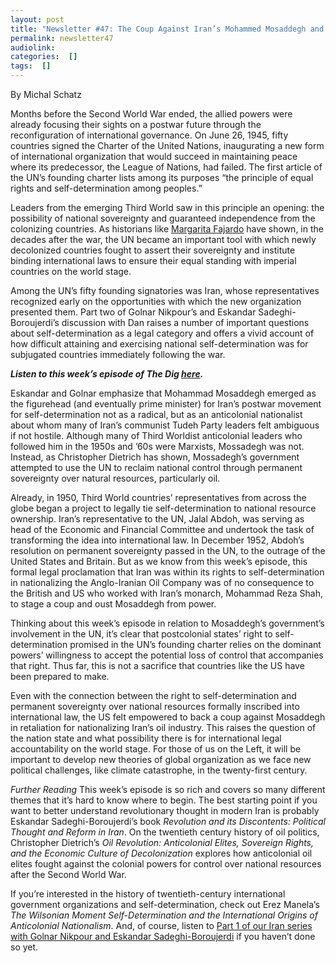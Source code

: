 ```yaml
---
layout: post
title: "Newsletter #47: The Coup Against Iran’s Mohammed Mosaddegh and the Limits of Sovereignty, with Golnar Nikpour and Eskandar Sadeghi-Boroujerdi"
permalink: newsletter47
audiolink: 
categories:  []
tags:  []
---
```


By Michal Schatz

Months before the Second World War ended, the allied powers were already focusing their sights on a postwar future through the reconfiguration of international governance. On June 26, 1945, fifty countries signed the Charter of the United Nations, inaugurating a new form of international organization that would succeed in maintaining peace where its predecessor, the League of Nations, had failed. The first article of the UN’s founding charter lists among its purposes “the principle of equal rights and self-determination among peoples.” 

Leaders from the emerging Third World saw in this principle an opening: the possibility of national sovereignty and guaranteed independence from the colonizing countries. As historians like [Margarita Fajardo](https://thedigradio.com/podcast/center-and-periphery-w-margarita-fajardo) have shown, in the decades after the war, the UN became an important tool with which newly decolonized countries fought to assert their sovereignty and institute binding international laws to ensure their equal standing with imperial countries on the world stage.

Among the UN’s fifty founding signatories was Iran, whose representatives recognized early on the opportunities with which the new organization presented them. Part two of Golnar Nikpour’s and Eskandar Sadeghi-Boroujerdi’s discussion with Dan raises a number of important questions about self-determination as a legal category and offers a vivid account of how difficult attaining and exercising national self-determination was for subjugated countries immediately following the war.

***Listen to this week’s episode of The Dig [here](https://thedigradio.com/podcast/iran-1941-1953-tudeh-mosaddegh-oil-and-the-cia-mi6-coup).***

Eskandar and Golnar emphasize that Mohammad Mosaddegh emerged as the figurehead (and eventually prime minister) for Iran’s postwar movement for self-determination not as a radical, but as an anticolonial nationalist about whom many of Iran’s communist Tudeh Party leaders felt ambiguous if not hostile. Although many of Third Worldist anticolonial leaders who followed him in the 1950s and ’60s were Marxists, Mossadegh was not. Instead, as Christopher Dietrich has shown, Mossadegh’s government attempted to use the UN to reclaim national control through permanent sovereignty over natural resources, particularly oil. 

Already, in 1950, Third World countries’ representatives from across the globe began a project to legally tie self-determination to national resource ownership. Iran’s representative to the UN, Jalal Abdoh, was serving as head of the Economic and Financial Committee and undertook the task of transforming the idea into international law. In December 1952, Abdoh’s resolution on permanent sovereignty passed in the UN, to the outrage of the United States and Britain. But as we know from this week’s episode, this formal legal proclamation that Iran was within its rights to self-determination in nationalizing the Anglo-Iranian Oil Company was of no consequence to the British and US who worked with Iran’s monarch, Mohammad Reza Shah, to stage a coup and oust Mosaddegh from power. 

Thinking about this week’s episode in relation to Mosaddegh’s government’s involvement in the UN, it’s clear that postcolonial states’ right to self-determination promised in the UN’s founding charter relies on the dominant powers’ willingness to accept the potential loss of control that accompanies that right. Thus far, this is not a sacrifice that countries like the US have been prepared to make. 

Even with the connection between the right to self-determination and permanent sovereignty over national resources formally inscribed into international law, the US felt empowered to back a coup against Mosaddegh in retaliation for nationalizing Iran’s oil industry. This raises the question of the nation state and what possibility there is for international legal accountability on the world stage. For those of us on the Left, it will be important to develop new theories of global organization as we face new political challenges, like climate catastrophe, in the twenty-first century.

*Further Reading*
This week’s episode is so rich and covers so many different themes that it’s hard to know where to begin. The best starting point if you want to better understand revolutionary thought in modern Iran is probably Eskandar Sadeghi-Boroujerdi’s book *Revolution and its Discontents: Political Thought and Reform in Iran*. On the twentieth century history of oil politics, Christopher Dietrich’s *Oil Revolution: Anticolonial Elites, Sovereign Rights, and the Economic Culture of Decolonization* explores how anticolonial oil elites fought against the colonial powers for control over national resources after the Second World War. 

If you’re interested in the history of twentieth-century international government organizations and self-determination, check out Erez Manela’s *The Wilsonian Moment Self-Determination and the International Origins of Anticolonial Nationalism*. And, of course, listen to [Part 1 of our Iran series with Golnar Nikpour and Eskandar Sadeghi-Boroujerdi](https://thedigradio.com/podcast/iran-1906-1941-w-eskandar-sadeghi-golnar-nikpour) if you haven’t done so yet.


